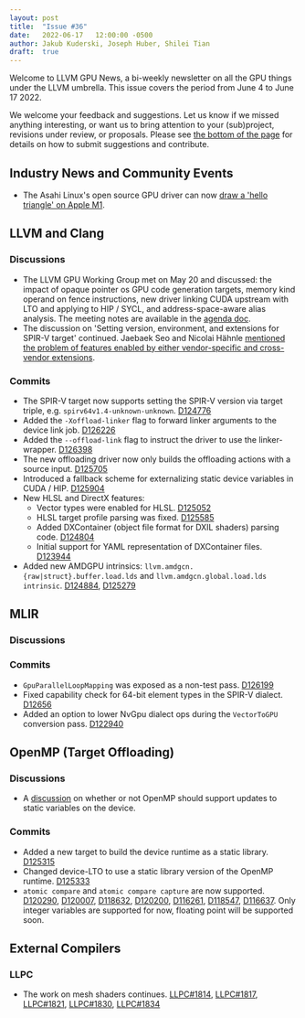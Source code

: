 ```yaml
---
layout: post
title:  "Issue #36"
date:   2022-06-17   12:00:00 -0500
author: Jakub Kuderski, Joseph Huber, Shilei Tian
draft:  true
---
```


Welcome to LLVM GPU News, a bi-weekly newsletter on all the GPU things under the LLVM umbrella.
This issue covers the period from June 4 to June 17 2022.

We welcome your feedback and suggestions. Let us know if we missed anything interesting, or want us to bring attention to your (sub)project, revisions under review, or proposals. Please see [the bottom of the page](https://llvm-gpu-news.github.io/about/) for details on how to submit suggestions and contribute.


## Industry News and Community Events
* The Asahi Linux's open source GPU driver can now [draw a 'hello triangle' on Apple M1](https://www.phoronix.com/scan.php?page=news_item&px=Asahi-Linux-First-Triangle).


##  LLVM and Clang

### Discussions

* The LLVM GPU Working Group met on May 20 and discussed: the impact of opaque pointer os GPU code generation targets, memory kind operand on fence instructions, new driver linking CUDA upstream with LTO and applying to HIP / SYCL, and address-space-aware alias analysis. The meeting notes are available in the [agenda doc](https://docs.google.com/document/d/1m_oSe1HwtWdQ2JUmMRTAVHbUS7Dv4MRsqptiYcgK6iI/edit#heading=h.8o7325w9hybv).
* The discussion on 'Setting version, environment, and extensions for SPIR-V target' continued. Jaebaek Seo and Nicolai Hähnle [mentioned the problem of features enabled by either vendor-specific and cross-vendor extensions](https://discourse.llvm.org/t/setting-version-environment-and-extensions-for-spir-v-target/62018/2).

### Commits

* The SPIR-V target now supports setting the SPIR-V version via target triple, e.g. `spirv64v1.4-unknown-unknown`. [D124776](https://reviews.llvm.org/D124776)
* Added the `-Xoffload-linker` flag to forward linker arguments to the device link job. [D126226](https://reviews.llvm.org/D126226)
* Added the `--offload-link` flag to instruct the driver to use the linker-wrapper. [D126398](https://reviews.llvm.org/D126398)
* The new offloading driver now only builds the offloading actions with a source input. [D125705](https://reviews.llvm.org/D125705)
* Introduced a fallback scheme for externalizing static device variables in CUDA / HIP. [D125904](https://reviews.llvm.org/D125904)
* New HLSL and DirectX features:
   * Vector types were enabled for HLSL. [D125052](https://reviews.llvm.org/D125052)
   * HLSL target profile parsing was fixed. [D125585](https://reviews.llvm.org/D125585)
   * Added DXContainer (object file format for DXIL shaders) parsing code. [D124804](https://reviews.llvm.org/D124804)
   * Initial support for YAML representation of DXContainer files. [D123944](https://reviews.llvm.org/D124944)
* Added new AMDGPU intrinsics: `llvm.amdgcn.{raw|struct}.buffer.load.lds` and `llvm.amdgcn.global.load.lds intrinsic`. [D124884](https://reviews.llvm.org/D124884), [D125279](https://reviews.llvm.org/D125279)


## MLIR

### Discussions

### Commits

* `GpuParallelLoopMapping` was exposed as a non-test pass. [D126199](https://reviews.llvm.org/D126199)
* Fixed capability check for 64-bit element types in the SPIR-V dialect. [D12656](https://reviews.llvm.org/D126256)
* Added an option to lower NvGpu dialect ops during the `VectorToGPU` conversion pass. [D122940](https://reviews.llvm.org/D122940)


## OpenMP (Target Offloading)

### Discussions

* A [discussion](https://discourse.llvm.org/t/making-openmp-declare-target-static-global-variables-externally-visible/62670) on whether or not OpenMP should support updates to static variables on the device.

### Commits

* Added a new target to build the device runtime as a static library. [D125315](https://reviews.llvm.org/D125315)
* Changed device-LTO to use a static library version of the OpenMP runtime. [D125333](https://reviews.llvm.org/D125333)
* `atomic compare` and `atomic compare capture` are now supported. [D120290](https://reviews.llvm.org/D120290), [D120007](https://reviews.llvm.org/D120007), [D118632](https://reviews.llvm.org/D118632), [D120200](https://reviews.llvm.org/D120200), [D116261](https://reviews.llvm.org/D116261), [D118547](https://reviews.llvm.org/D118547), [D116637](https://reviews.llvm.org/D116637). Only integer variables are supported for now, floating point will be supported soon.


## External Compilers

### LLPC

* The work on mesh shaders continues. [LLPC#1814](https://github.com/GPUOpen-Drivers/llpc/pull/1814), [LLPC#1817](https://github.com/GPUOpen-Drivers/llpc/pull/1817), [LLPC#1821](https://github.com/GPUOpen-Drivers/llpc/pull/1821), [LLPC#1830](https://github.com/GPUOpen-Drivers/llpc/pull/1830), [LLPC#1834](https://github.com/GPUOpen-Drivers/llpc/pull/1834)
